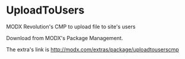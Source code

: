 UploadToUsers
=============

MODX Revolution's CMP to upload file to site's users

Download from MODX's Package Management.

The extra's link is http://modx.com/extras/package/uploadtouserscmp
